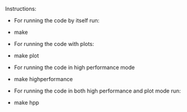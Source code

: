 Instructions:
- For running the code by itself run:
- make

- For running the code with plots:
- make plot

- For running the code in high performance mode
- make highperformance

- For running the code in both high performance and plot mode run:
- make hpp


